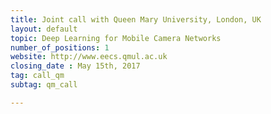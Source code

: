 ```yaml
---
title: Joint call with Queen Mary University, London, UK
layout: default
topic: Deep Learning for Mobile Camera Networks
number_of_positions: 1
website: http://www.eecs.qmul.ac.uk
closing_date : May 15th, 2017
tag: call_qm
subtag: qm_call

---
```

